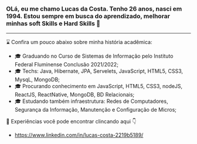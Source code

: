 <!--
**lucascostadevrobot/lucascostadevrobot** is a ✨ _special_ ✨ repository because its `README.md` (this file) appears on your GitHub profile.

Here are some ideas to get you started:

- 🔭 I’m currently working on ...
- 🌱 I’m currently learning ...
- 👯 I’m looking to collaborate on ...
- 🤔 I’m looking for help with ...
- 💬 Ask me about ...
- 📫 How to reach me: ...
- 😄 Pronouns: ...
- ⚡ Fun fact: ...
-->

### OLá, eu me chamo Lucas da Costa. Tenho 26 anos, nasci em 1994. Estou sempre em busca do aprendizado, melhorar minhas soft Skills e Hard Skills 👋
________________________________________________________________________________________________________________________________________________________

 :hourglass:		Confira um pouco abaixo sobre minha história acadêmica:

- :mortar_board:	 Graduando no Curso de Sistemas de Informação pelo Instituto Federal Fluminense Conclusão 2021/2022;
- :mortar_board:	 Techs: Java, Hibernate, JPA, Servelets, JavaScript, HTML5, CSS3, MysqL, MongoDB;
- :mortar_board:	 Procurando conhecimento em JavaScript, HTML5, CSS3, nodeJS, ReactJS, ReactNative, MongoDB, BD Relacionais;
- :mortar_board:	 Estudando também infraestrutura: Redes de Computadores, Segurança da Informação, Manutenção e Configuração de Micros;

:dart:	Experiências você pode encontrar clincando aqui :point_down:	
- https://www.linkedin.com/in/lucas-costa-2219b5189/
